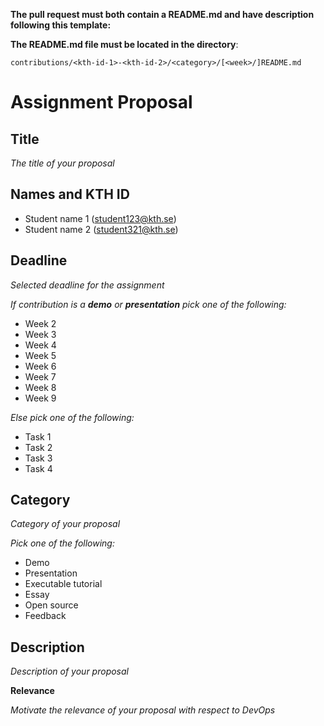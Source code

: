 **The pull request must both contain a README.md and have description following this template:**

**The README.md file must be located in the directory**:

`contributions/<kth-id-1>-<kth-id-2>/<category>/[<week>/]README.md`

# Assignment Proposal

## Title

_The title of your proposal_

## Names and KTH ID
  - Student name 1 (student123@kth.se)
  - Student name 2 (student321@kth.se)

## Deadline

_Selected deadline for the assignment_

_If contribution is a **demo** or **presentation** pick one of the following:_
- Week 2
- Week 3
- Week 4
- Week 5
- Week 6
- Week 7
- Week 8
- Week 9

_Else pick one of the following:_
- Task 1
- Task 2
- Task 3
- Task 4

## Category

_Category of your proposal_

_Pick one of the following:_
- Demo
- Presentation
- Executable tutorial
- Essay
- Open source
- Feedback

## Description

_Description of your proposal_

**Relevance**

_Motivate the relevance of your proposal with respect to DevOps_

